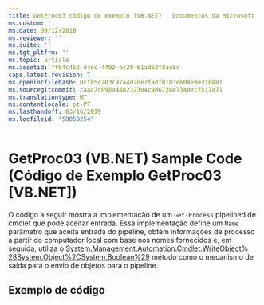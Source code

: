 ```yaml
---
title: GetProc03 código de exemplo (VB.NET) | Documentos da Microsoft
ms.custom: ''
ms.date: 09/12/2016
ms.reviewer: ''
ms.suite: ''
ms.tgt_pltfrm: ''
ms.topic: article
ms.assetid: ff94c452-d4ec-4492-ac20-61ad52f8ae8c
caps.latest.revision: 7
ms.openlocfilehash: 0cfb5c203c97a4d20e7fadf8183e608e9e31b881
ms.sourcegitcommit: caac7d098a448232304c9d6728e7340ec7517a71
ms.translationtype: MT
ms.contentlocale: pt-PT
ms.lasthandoff: 03/16/2019
ms.locfileid: "58058254"
---
```

# <a name="getproc03-vbnet-sample-code"></a>GetProc03 (VB.NET) Sample Code (Código de Exemplo GetProc03 [VB.NET])

O código a seguir mostra a implementação de um `Get-Process` pipelined de cmdlet que pode aceitar entrada. Essa implementação define um `Name` parâmetro que aceita entrada do pipeline, obtém informações de processo a partir do computador local com base nos nomes fornecidos e, em seguida, utiliza o [System.Management.Automation.Cmdlet.WriteObject% 28System.Object%2CSystem.Boolean%29](/dotnet/api/System.Management.Automation.Cmdlet.WriteObject%28System.Object%2CSystem.Boolean%29) método como o mecanismo de saída para o envio de objetos para o pipeline.

## <a name="code-sample"></a>Exemplo de código

<!-- TODO!!!: review snippet reference  [!CODE [Msh_samplesgetproc03#getproc03vbAll](Msh_samplesgetproc03#getproc03vbAll)]  -->